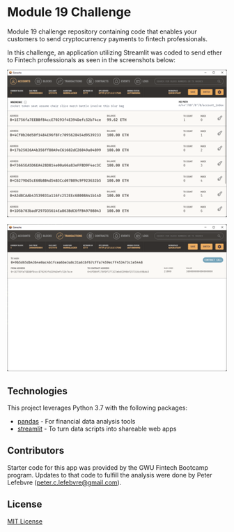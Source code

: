# Module 19 Challenge
Module 19 challenge repository containing code that enables your customers to send cryptocurrency payments to fintech professionals.

In this challenge, an application utilizing Streamlit was coded to send ether to Fintech professionals as seen in the screenshots below:

![GanacheSS](/Images/ganache_ss.png)

![GanachTransactions](/Images/ganache_transactions.png)

## Technologies

This project leverages Python 3.7 with the following packages:

* [pandas](https://pandas.pydata.org/) - For financial data analysis tools
* [streamlit](https://streamlit.io/) - To turn data scripts into shareable web apps

## Contributors

Starter code for this app was provided by the GWU Fintech Bootcamp program. Updates to that code to fulfill the analysis were done by Peter Lefebvre (peter.c.lefebvre@gmail.com).

## License

[MIT License](https://github.com/plefebvre1/module_19_challenge/blob/main/LICENSE)
